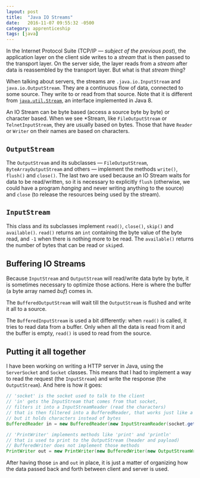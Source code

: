```yaml
---
layout: post
title:  "Java IO Streams"
date:   2016-11-07 09:55:32 -0500
category: apprenticeship
tags: [java]
---
```


In the Internet Protocol Suite (TCP/IP &mdash; *subject of the previous post*), the application layer on the client side writes to a *stream* that is then passed to the transport layer. On the server side, the layer reads from a *stream* after data is reassembled by the transport layer. But what is that *stream* thing?<!--more-->

When talking about servers, the streams are `.java.io.InputStream` and `java.io.OutputStream`. They are a continuous flow of data, connected to some source. They write to or read from that source. Note that it is different from [`java.util.Stream`](http://www.oracle.com/technetwork/articles/java/ma14-java-se-8-streams-2177646.html), an interface implemented in Java 8.

An IO Stream can be byte based (access a source byte by byte) or character based. When we see \*Stream, like `FileOutputStream` or `TelnetInputStream`, they are usually based on bytes. Those that have `Reader` or `Writer` on their names are based on characters.

## `OutputStream`

The `OutputStream` and its subclasses &mdash; `FileOutputStream`, `ByteArrayOutputStream` and others &mdash; implement the methods `write()`, `flush()` and `close()`. The last two are used because an IO Stream waits for data to be read/written, so it is necessary to explicitly `flush` (otherwise, we could have a program *hanging* and never writing anything to the source) and `close` (to release the resources being used by the stream).

## `InputStream`

This class and its subclasses implement `read()`, `close()`, `skip()` and `available()`. `read()` returns an `int` containing the byte value of the byte read, and `-1` when there is nothing more to be read. The `available()` returns the number of bytes that can be read or `skip`ed.

## Buffering IO Streams

Because `InputStream` and `OutputStream` will read/write data byte by byte, it is sometimes necessary to optimize those actions. Here is where the buffer (a byte array named *buf*) comes in.

The `BufferedOutputStream` will wait till the `OutputStream` is flushed and write it all to a source.

The `BufferedInputStream` is used a bit differently: when `read()` is called, it tries to read data from a buffer. Only when all the data is read from it and the buffer is empty, `read()` is used to read from the source.

## Putting it all together

I have been working on writing a HTTP server in Java, using the `ServerSocket` and `Socket` classes. This means that I had to implement a way to read the request (the `InputStream`) and write the response (the `OutputStream`). And here is how it goes:

```java
// 'socket' is the socket used to talk to the client
// 'in' gets the InputStream that comes from that socket,
// filters it into a InputStreamReader (read the characters)
// that is then filtered into a BufferedReader, that works just like a 'BufferedInputStream'
// but it holds characters instead of bytes
BufferedReader in = new BufferedReader(new InputStreamReader(socket.getInputStream()));

// 'PrintWriter' implements methods like 'print' and 'println'
// that is used to print to the OutputStream (header and payload)
// BufferedWriter does not implement those methods
PrintWriter out = new PrintWriter(new BufferedWriter(new OutputStreamWriter(socket.getOutputStream())));
```

After having those `in` and `out` in place, it is just a matter of organizing how the data passed back and forth between client and server is used. 
